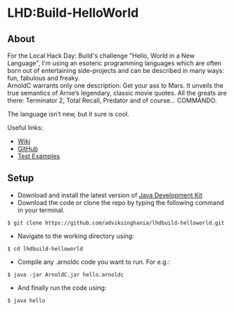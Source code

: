 # LHD:Build-HelloWorld
## About
For the Local Hack Day: Build's challenge "Hello, World in a New Language", I'm using an esoteric programming languages which are often born out of entertaining side-projects and can be described in many ways: fun, fabulous and freaky.<br>
ArnoldC warrants only one description: Get your ass to Mars.
It unveils the true semantics of Arnie’s legendary, classic movie quotes. All the greats are there: Terminator 2, Total Recall, Predator and of course… COMMANDO.

The language isn’t new, but it sure is cool.

Useful links:
-   [Wiki](https://github.com/lhartikk/ArnoldC/wiki/ArnoldC)
-   [GitHub](https://github.com/lhartikk/ArnoldC)
-   [Test Examples](https://github.com/lhartikk/ArnoldC/tree/master/src/test/scala/org/arnoldc)

## Setup
-   Download and install the latest version of [Java Development Kit](https://www.oracle.com/in/java/technologies/javase-downloads.html)
-   Download the code or clone the repo by typing the following command in your terminal.
```
$ git clone https://github.com/adviksinghania/lhdbuild-helloworld.git
```
-   Navigate to the working directory using:
```
$ cd lhdbuild-helloworld
```
-   Compile any .arnoldc code you want to run. For e.g.:
```
$ java -jar ArnoldC.jar hello.arnoldc
```
-   And finally run the code using:
```
$ java hello
```
